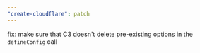```yaml
---
"create-cloudflare": patch
---
```


fix: make sure that C3 doesn't delete pre-existing options in the `defineConfig` call
